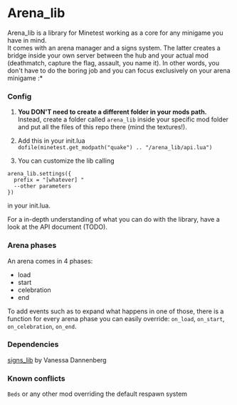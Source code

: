 # Arena_lib

Arena_lib is a library for Minetest working as a core for any minigame you have in mind.  
It comes with an arena manager and a signs system. The latter creates a bridge inside your own server between the hub and your actual mod (deathmatch, capture the flag, assault, you name it). In other words, you don't have to do the boring job and you can focus exclusively on your arena minigame :*


### Config
1) **You DON'T need to create a different folder in your mods path.** Instead, create a folder called `arena_lib` inside your specific mod folder and put all the files of this repo there (mind the textures!).  
  
2) Add this in your init.lua   
`dofile(minetest.get_modpath("quake") .. "/arena_lib/api.lua")`

3) You can customize the lib calling

```
arena_lib.settings({
  prefix = "[whatever] "
  --other parameters
})
```
in your init.lua.  

For a in-depth understanding of what you can do with the library, have a look at the API document (TODO).

### Arena phases

An arena comes in 4 phases: 
- load
- start
- celebration
- end

To add events such as to expand what happens in one of those, there is a function for every arena phase you can easily override: `on_load`, `on_start`, `on_celebration`, `on_end`.

### Dependencies
[signs_lib](https://gitlab.com/VanessaE/signs_lib) by Vanessa Dannenberg  

### Known conflicts
`Beds` or any other mod overriding the default respawn system
